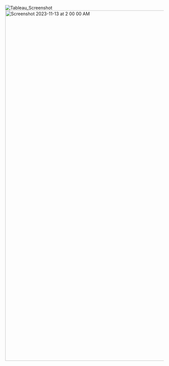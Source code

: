 ![Tableau_Screenshot](https://github.com/lizzie86/Data_Analysis_Project/assets/111255164/402d2f11-071e-42b4-b0c1-eb839fbf85b0)
<img width="1112" alt="Screenshot 2023-11-13 at 2 00 00 AM" src="https://github.com/lizzie86/Data_Analysis_Project/assets/111255164/d1501da0-6aab-4671-af2f-138d2dfd0c34">
